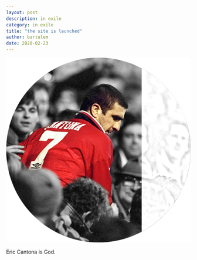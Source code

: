 ```yaml
---
layout: post
description: in exile
category: in exile
title: "the site is launched"
author: bartulem
date: 2020-02-23
---
```


<div class="postbody">
	<div class="row marketing">
		<div class="col-sm-4">
		<img  class="img-custom" alt="le dieu" src="/img/ledieu.png">
		</div>
		<div itemscope itemtype="http://data-vocabulary.org/Person" class="col-sm-8">
		<p>Eric Cantona is God.</p>
		</div>
	</div>
</div>
